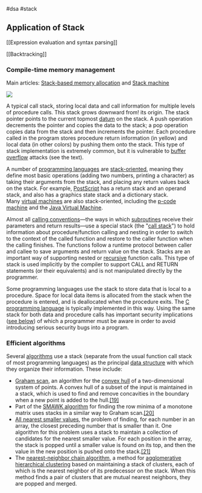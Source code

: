 #dsa #stack 


## Application of Stack

[[Expression evaluation and syntax parsing]]

[[Backtracking]]




### Compile-time memory management

Main articles: [Stack-based memory allocation](https://en.wikipedia.org/wiki/Stack-based_memory_allocation "Stack-based memory allocation") and [Stack machine](https://en.wikipedia.org/wiki/Stack_machine "Stack machine")

[![](https://upload.wikimedia.org/wikipedia/commons/thumb/a/ac/ProgramCallStack2_en.svg/350px-ProgramCallStack2_en.svg.png)](https://en.wikipedia.org/wiki/File:ProgramCallStack2_en.svg)

[](https://en.wikipedia.org/wiki/File:ProgramCallStack2_en.svg "Enlarge")

A typical call stack, storing local data and call information for multiple levels of procedure calls. This stack grows downward from! its origin. The stack pointer points to the current topmost [datum](https://en.wikipedia.org/wiki/Data "Data") on the stack. A push operation decrements the pointer and copies the data to the stack; a pop operation copies data from the stack and then increments the pointer. Each procedure called in the program stores procedure return information (in yellow) and local data (in other colors) by pushing them onto the stack. This type of stack implementation is extremely common, but it is vulnerable to [buffer overflow](https://en.wikipedia.org/wiki/Buffer_overflow "Buffer overflow") attacks (see the text).

A number of [programming languages](https://en.wikipedia.org/wiki/Programming_language "Programming language") are [stack-oriented](https://en.wikipedia.org/wiki/Stack-oriented_programming_language "Stack-oriented programming language"), meaning they define most basic operations (adding two numbers, printing a character) as taking their arguments from the stack, and placing any return values back on the stack. For example, [PostScript](https://en.wikipedia.org/wiki/PostScript "PostScript") has a return stack and an operand stack, and also has a graphics state stack and a dictionary stack. Many [virtual machines](https://en.wikipedia.org/wiki/Virtual_machine "Virtual machine") are also stack-oriented, including the [p-code machine](https://en.wikipedia.org/wiki/P-code_machine "P-code machine") and the [Java Virtual Machine](https://en.wikipedia.org/wiki/Java_virtual_machine "Java virtual machine").

Almost all [calling conventions](https://en.wikipedia.org/wiki/Calling_convention "Calling convention")‍—‌the ways in which [subroutines](https://en.wikipedia.org/wiki/Subroutine "Subroutine") receive their parameters and return results‍—‌use a special stack (the "[call stack](https://en.wikipedia.org/wiki/Call_stack "Call stack")") to hold information about procedure/function calling and nesting in order to switch to the context of the called function and restore to the caller function when the calling finishes. The functions follow a runtime protocol between caller and callee to save arguments and return value on the stack. Stacks are an important way of supporting nested or [recursive](https://en.wikipedia.org/wiki/Recursion "Recursion") function calls. This type of stack is used implicitly by the compiler to support CALL and RETURN statements (or their equivalents) and is not manipulated directly by the programmer.

Some programming languages use the stack to store data that is local to a procedure. Space for local data items is allocated from the stack when the procedure is entered, and is deallocated when the procedure exits. The [C programming language](https://en.wikipedia.org/wiki/C_(programming_language) "C (programming language)") is typically implemented in this way. Using the same stack for both data and procedure calls has important security implications ([see below](https://en.wikipedia.org/wiki/Stack_(abstract_data_type)#Security)) of which a programmer must be aware in order to avoid introducing serious security bugs into a program.

### Efficient algorithms

Several [algorithms](https://en.wikipedia.org/wiki/Algorithm "Algorithm") use a stack (separate from the usual function call stack of most programming languages) as the principal [data structure](https://en.wikipedia.org/wiki/Data_structure "Data structure") with which they organize their information. These include:

-   [Graham scan](https://en.wikipedia.org/wiki/Graham_scan "Graham scan"), an algorithm for the [convex hull](https://en.wikipedia.org/wiki/Convex_hull "Convex hull") of a two-dimensional system of points. A convex hull of a subset of the input is maintained in a stack, which is used to find and remove concavities in the boundary when a new point is added to the hull.[[19]](https://en.wikipedia.org/wiki/Stack_(abstract_data_type)#cite_note-19)
-   Part of the [SMAWK algorithm](https://en.wikipedia.org/wiki/SMAWK_algorithm "SMAWK algorithm") for finding the row minima of a monotone matrix uses stacks in a similar way to Graham scan.[[20]](https://en.wikipedia.org/wiki/Stack_(abstract_data_type)#cite_note-20)
-   [All nearest smaller values](https://en.wikipedia.org/wiki/All_nearest_smaller_values "All nearest smaller values"), the problem of finding, for each number in an array, the closest preceding number that is smaller than it. One algorithm for this problem uses a stack to maintain a collection of candidates for the nearest smaller value. For each position in the array, the stack is popped until a smaller value is found on its top, and then the value in the new position is pushed onto the stack.[[21]](https://en.wikipedia.org/wiki/Stack_(abstract_data_type)#cite_note-21)
-   The [nearest-neighbor chain algorithm](https://en.wikipedia.org/wiki/Nearest-neighbor_chain_algorithm "Nearest-neighbor chain algorithm"), a method for [agglomerative hierarchical clustering](https://en.wikipedia.org/wiki/Agglomerative_hierarchical_clustering "Agglomerative hierarchical clustering") based on maintaining a stack of clusters, each of which is the nearest neighbor of its predecessor on the stack. When this method finds a pair of clusters that are mutual nearest neighbors, they are popped and merged.